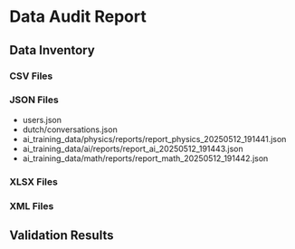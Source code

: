 # Data Audit Report

## Data Inventory


### CSV Files


### JSON Files

- users.json
- dutch/conversations.json
- ai_training_data/physics/reports/report_physics_20250512_191441.json
- ai_training_data/ai/reports/report_ai_20250512_191443.json
- ai_training_data/math/reports/report_math_20250512_191442.json

### XLSX Files


### XML Files


## Validation Results
